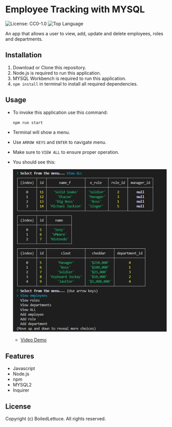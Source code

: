 # Employee Tracking with MYSQL
![License: CC0-1.0](https://img.shields.io/badge/License-CC0_1.0-lightgrey.svg)
![Top Language](https://img.shields.io/github/languages/top/boiledlettuce/employee-tracker)

An app that allows a user to view, add, update and delete employees, roles and departments.

## Installation

1. Download or Clone this repository.
2. Node.js is required to run this application.
3. MYSQL Workbench is required to run this application.
4. `npm install` in terminal to install all required dependencies.

## Usage

* To invoke this application use this command:

    `npm run start`

* Terminal will show a menu.

* Use `ARROW KEYS` and `ENTER` to navigate menu.

* Make sure to `VIEW ALL` to ensure proper operation.

* You should see this: 

    ![Example Image](./Assets/Preview.JPG)

   * [Video Demo](https://powerful-everglades-51474.herokuapp.com/)

## Features

* Javascript
* Node.js
* npm
* MYSQL2
* Inquirer

## License

Copyright (c) BoiledLettuce. All rights reserved.